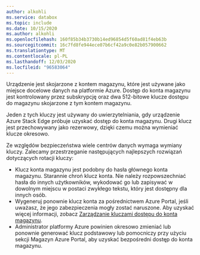 ```yaml
---
author: alkohli
ms.service: databox
ms.topic: include
ms.date: 10/15/2020
ms.author: alkohli
ms.openlocfilehash: 160f85b34b3730b14ed96854d5f60ad81f4eb63b
ms.sourcegitcommit: 16c7fd8fe944ece07b6cf42a9c0e82b057900662
ms.translationtype: MT
ms.contentlocale: pl-PL
ms.lasthandoff: 12/03/2020
ms.locfileid: "96583064"
---
```

Urządzenie jest skojarzone z kontem magazynu, które jest używane jako miejsce docelowe danych na platformie Azure. Dostęp do konta magazynu jest kontrolowany przez subskrypcję oraz dwa 512-bitowe klucze dostępu do magazynu skojarzone z tym kontem magazynu.

Jeden z tych kluczy jest używany do uwierzytelniania, gdy urządzenie Azure Stack Edge próbuje uzyskać dostęp do konta magazynu. Drugi klucz jest przechowywany jako rezerwowy, dzięki czemu można wymieniać klucze okresowo.

Ze względów bezpieczeństwa wiele centrów danych wymaga wymiany kluczy. Zalecamy przestrzeganie następujących najlepszych rozwiązań dotyczących rotacji kluczy:

- Klucz konta magazynu jest podobny do hasła głównego konta magazynu. Starannie chroń klucz konta. Nie należy rozpowszechniać hasła do innych użytkowników, wykodować go lub zapisywać w dowolnym miejscu w postaci zwykłego tekstu, który jest dostępny dla innych osób.
- Wygeneruj ponownie klucz konta za pośrednictwem Azure Portal, jeśli uważasz, że jego zabezpieczenia mogły zostać naruszone. Aby uzyskać więcej informacji, zobacz [Zarządzanie kluczami dostępu do konta magazynu](../articles/storage/common/storage-account-keys-manage.md).
- Administrator platformy Azure powinien okresowo zmieniać lub ponownie generować klucz podstawowy lub pomocniczy przy użyciu sekcji Magazyn Azure Portal, aby uzyskać bezpośredni dostęp do konta magazynu.